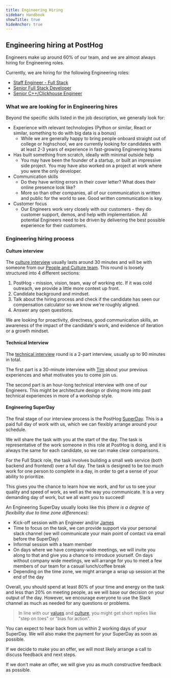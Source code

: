 ```yaml
---
title: Engineering Hiring
sidebar: Handbook
showTitle: true
hideAnchor: true
---
```


## Engineering hiring at PostHog

Engineers make up around 60% of our team, and we are almost always hiring for Engineering roles. 

Currently, we are hiring for the following Engineering roles:

*   [Staff Engineer - Full Stack](https://apply.workable.com/posthog/j/4942F8C181)
*   [Senior Full Stack Developer](https://apply.workable.com/posthog/j/E3CAF059AB/)
*   [Senior C++/Clickhouse Engineer](https://apply.workable.com/posthog/j/3DB8E12601/)

### What we are looking for in Engineering hires

Beyond the specific skills listed in the job description, we generally look for: 

*   Experience with relevant technologies (Python or similar, React or similar, something to do with big data is a bonus)
    *   While we are generally happy to bring people onboard straight out of college or highschool, we are currently looking for candidates with at least 2-3 years of experience in fast-growing Engineering teams
*   Has built something from scratch, ideally with minimal outside help
    *   You may have been the founder of a startup, or built an impressive side project. You may have also worked on a project at work where you were the only developer. 
*   Communication skills
    *   Do they have writing errors in their cover letter? What does their online presence look like?
    *   More so than other companies, all of our communication is written and public for the world to see. Good written communication is key.
*   Customer focus
    *   Our Engineers work very closely with our customers - they do customer support, demos, and help with implementation. All potential Engineers need to be driven by delivering the best possible experience for their customers. 

### Engineering hiring process 

#### Culture interview 

The [culture interview](https://posthog.com/handbook/people/hiring-process#interview-1---culture-with-eltje) usually lasts around 30 minutes and will be with someone from our [People and Culture team](https://posthog.com/handbook/people/team-structure/people). This round is loosely structured into 4 different sections:

1. PostHog - mission, vision, team, way of working etc. If it was cold outreach, we provide a little more context up front.
2. Candidate background and mindset.
3. Talk about the hiring process and check if the candidate has seen our compensation calculator so we know we're roughly aligned.
4. Answer any open questions.

We are looking for proactivity, directness, good communication skills, an awareness of the impact of the candidate's work, and evidence of iteration or a growth mindset. 


#### Technical Interview

The [technical interview](https://posthog.com/handbook/people/hiring-process#interview-2) round is a 2-part interview, usually up to 90 minutes in total.

The first part is a 30-minute interview with [Tim](https://posthog.com/handbook/people/team#tim-glaser-co-founder--cto-) about your previous experiences and what motivates you to come join us. 

The second part is an hour-long technical interview with one of our Engineers. This might be architecture design or diving more into past technical experiences in more of a workshop style.


#### Engineering SuperDay

The final stage of our interview process is the PostHog [SuperDay](https://posthog.com/handbook/people/hiring-process#posthog-superday). This is a paid full day of work with us, which we can flexibly arrange around your schedule. 

We will share the task with you at the start of the day. The task is representative of the work someone in this role at PostHog is doing, and it is always the same for each candidate, so we can make clear comparisons.

For the Full Stack role, the task involves building a small web service (both backend and frontend) over a full day. The task is designed to be _too much_ work for one person to complete in a day, in order to get a sense of your ability to prioritize. 

This gives you the chance to learn how we work, and for us to see your quality and speed of work, as well as the way you communicate. It is a very demanding day of work, but we all want you to succeed! 

An Engineering SuperDay usually looks like this (_there is a degree of flexibility due to time zone differences)_:

*   Kick-off session with an Engineer and/or [James](https://posthog.com/handbook/people/team#james-hawkins-co-founder--ceo-)
*   Time to focus on the task, we can provide support via your personal slack channel (we will communicate your main point of contact via email before the SuperDay)
*   Informal session with a team member
*   On days where we have company-wide meetings, we will invite you along to that and give you a chance to introduce yourself. On days without company wide meetings, we will arrange for you to meet a few members of our team for a casual lunch/coffee break
*   Depending on the time zone, we might arrange a wrap up session at the end of the day

Overall, you should spend at least 80% of your time and energy on the task and less than 20% on meeting people, as we will base our decision on your output of the day. However, we encourage everyone to use the Slack channel as much as needed for any questions or problems. 

> In line with our [values](/handbook/company/values) and [culture](/handbook/company/culture), you might get short replies like "step on toes" or "bias for action". 

You can expect to hear back from us within 2 working days of your SuperDay. We will also make the payment for your SuperDay as soon as possible. 

If we decide to make you an offer, we will most likely arrange a call to discuss feedback and next steps.

If we don't make an offer, we will give you as much constructive feedback as possible. 
